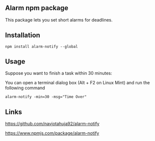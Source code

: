 ## Alarm npm package

This package lets you set short alarms for deadlines.

## Installation

`npm install alarm-notify --global`

## Usage 

Suppose you want to finish a task within 30 minutes:

You can open a terminal dialog box (Alt + F2 on Linux Mint) and run the following command

`alarm-notify -min=30 -msg="Time Over"`

## Links

https://github.com/navjotahuja92/alarm-notify

https://www.npmjs.com/package/alarm-notify